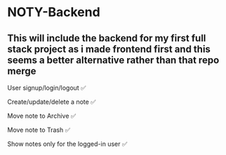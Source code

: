 # NOTY-Backend

## This will include the backend for my first full stack project as i made frontend first and this seems a better alternative rather than that repo merge
User signup/login/logout ✅

Create/update/delete a note ✅

Move note to Archive ✅

Move note to Trash ✅

Show notes only for the logged-in user ✅
